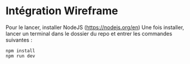 #  Intégration Wireframe

Pour le lancer, installer NodeJS (https://nodejs.org/en)
Une fois installer, lancer un terminal dans le dossier du repo et entrer les commandes suivantes : 

```
npm install
npm run dev
```
